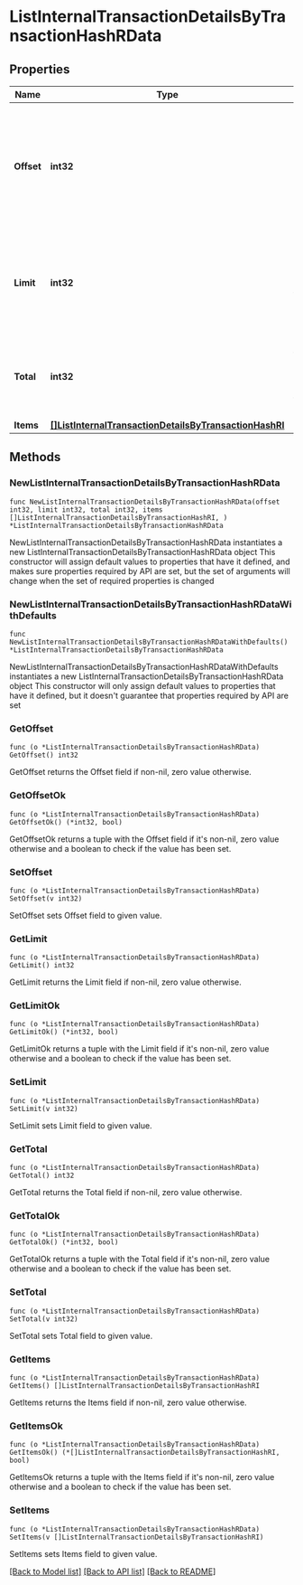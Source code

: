 # ListInternalTransactionDetailsByTransactionHashRData

## Properties

Name | Type | Description | Notes
------------ | ------------- | ------------- | -------------
**Offset** | **int32** | The starting index of the response items, i.e. where the response should start listing the returned items. | 
**Limit** | **int32** | Defines how many items should be returned in the response per page basis. | 
**Total** | **int32** | Defines the total number of items returned in the response. | 
**Items** | [**[]ListInternalTransactionDetailsByTransactionHashRI**](ListInternalTransactionDetailsByTransactionHashRI.md) |  | 

## Methods

### NewListInternalTransactionDetailsByTransactionHashRData

`func NewListInternalTransactionDetailsByTransactionHashRData(offset int32, limit int32, total int32, items []ListInternalTransactionDetailsByTransactionHashRI, ) *ListInternalTransactionDetailsByTransactionHashRData`

NewListInternalTransactionDetailsByTransactionHashRData instantiates a new ListInternalTransactionDetailsByTransactionHashRData object
This constructor will assign default values to properties that have it defined,
and makes sure properties required by API are set, but the set of arguments
will change when the set of required properties is changed

### NewListInternalTransactionDetailsByTransactionHashRDataWithDefaults

`func NewListInternalTransactionDetailsByTransactionHashRDataWithDefaults() *ListInternalTransactionDetailsByTransactionHashRData`

NewListInternalTransactionDetailsByTransactionHashRDataWithDefaults instantiates a new ListInternalTransactionDetailsByTransactionHashRData object
This constructor will only assign default values to properties that have it defined,
but it doesn't guarantee that properties required by API are set

### GetOffset

`func (o *ListInternalTransactionDetailsByTransactionHashRData) GetOffset() int32`

GetOffset returns the Offset field if non-nil, zero value otherwise.

### GetOffsetOk

`func (o *ListInternalTransactionDetailsByTransactionHashRData) GetOffsetOk() (*int32, bool)`

GetOffsetOk returns a tuple with the Offset field if it's non-nil, zero value otherwise
and a boolean to check if the value has been set.

### SetOffset

`func (o *ListInternalTransactionDetailsByTransactionHashRData) SetOffset(v int32)`

SetOffset sets Offset field to given value.


### GetLimit

`func (o *ListInternalTransactionDetailsByTransactionHashRData) GetLimit() int32`

GetLimit returns the Limit field if non-nil, zero value otherwise.

### GetLimitOk

`func (o *ListInternalTransactionDetailsByTransactionHashRData) GetLimitOk() (*int32, bool)`

GetLimitOk returns a tuple with the Limit field if it's non-nil, zero value otherwise
and a boolean to check if the value has been set.

### SetLimit

`func (o *ListInternalTransactionDetailsByTransactionHashRData) SetLimit(v int32)`

SetLimit sets Limit field to given value.


### GetTotal

`func (o *ListInternalTransactionDetailsByTransactionHashRData) GetTotal() int32`

GetTotal returns the Total field if non-nil, zero value otherwise.

### GetTotalOk

`func (o *ListInternalTransactionDetailsByTransactionHashRData) GetTotalOk() (*int32, bool)`

GetTotalOk returns a tuple with the Total field if it's non-nil, zero value otherwise
and a boolean to check if the value has been set.

### SetTotal

`func (o *ListInternalTransactionDetailsByTransactionHashRData) SetTotal(v int32)`

SetTotal sets Total field to given value.


### GetItems

`func (o *ListInternalTransactionDetailsByTransactionHashRData) GetItems() []ListInternalTransactionDetailsByTransactionHashRI`

GetItems returns the Items field if non-nil, zero value otherwise.

### GetItemsOk

`func (o *ListInternalTransactionDetailsByTransactionHashRData) GetItemsOk() (*[]ListInternalTransactionDetailsByTransactionHashRI, bool)`

GetItemsOk returns a tuple with the Items field if it's non-nil, zero value otherwise
and a boolean to check if the value has been set.

### SetItems

`func (o *ListInternalTransactionDetailsByTransactionHashRData) SetItems(v []ListInternalTransactionDetailsByTransactionHashRI)`

SetItems sets Items field to given value.



[[Back to Model list]](../README.md#documentation-for-models) [[Back to API list]](../README.md#documentation-for-api-endpoints) [[Back to README]](../README.md)


